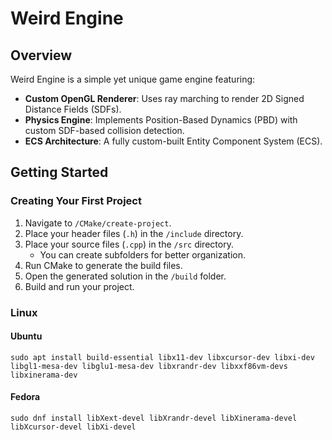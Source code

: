 
# Weird Engine  

## Overview  

Weird Engine is a simple yet unique game engine featuring:  

- **Custom OpenGL Renderer**: Uses ray marching to render 2D Signed Distance Fields (SDFs).  
- **Physics Engine**: Implements Position-Based Dynamics (PBD) with custom SDF-based collision detection.  
- **ECS Architecture**: A fully custom-built Entity Component System (ECS).  

## Getting Started  

### Creating Your First Project  

1. Navigate to `/CMake/create-project`.  
2. Place your header files (`.h`) in the `/include` directory.  
3. Place your source files (`.cpp`) in the `/src` directory.  
   - You can create subfolders for better organization.  
4. Run CMake to generate the build files.  
5. Open the generated solution in the `/build` folder.  
6. Build and run your project.  

### Linux
#### Ubuntu
```
sudo apt install build-essential libx11-dev libxcursor-dev libxi-dev libgl1-mesa-dev libglu1-mesa-dev libxrandr-dev libxxf86vm-devs libxinerama-dev
```
#### Fedora 
```
sudo dnf install libXext-devel libXrandr-devel libXinerama-devel libXcursor-devel libXi-devel
```
